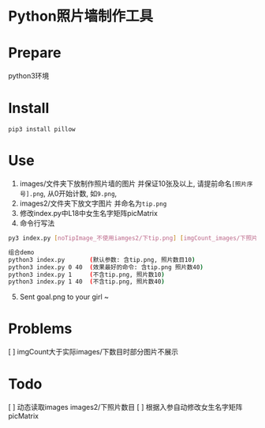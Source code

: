 # Python照片墙制作工具

# Prepare
python3环境

# Install
```shell
pip3 install pillow
```

# Use
1. images/文件夹下放制作照片墙的图片 并保证10张及以上, 请提前命名`[照片序号].png`, 从0开始计数, 如`9.png`, 
2. images2/文件夹下放文字图片 并命名为`tip.png`
3. 修改index.py中L18中女生名字矩阵picMatrix 
4. 命令行写法
```sh
py3 index.py [noTipImage_不使用iamges2/下tip.png] [imgCount_images/下照片数目]
```
```sh
组合demo
python3 index.py       (默认参数: 含tip.png, 照片数目10)
python3 index.py 0 40  (效果最好的命令: 含tip.png 照片数40)
python3 index.py 1     (不含tip.png, 照片数10)
python3 index.py 1 40  (不含tip.png, 照片数40)

```
5. Sent goal.png to your girl ~

# Problems
[ ] imgCount大于实际images/下数目时部分图片不展示

# Todo
[ ] 动态读取images images2/下照片数目
[ ] 根据入参自动修改女生名字矩阵picMatrix
